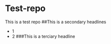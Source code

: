 # Test-repo
This is a test repo
##This is a secondary headlines
* 1
* 2
###This is a terciary headline
